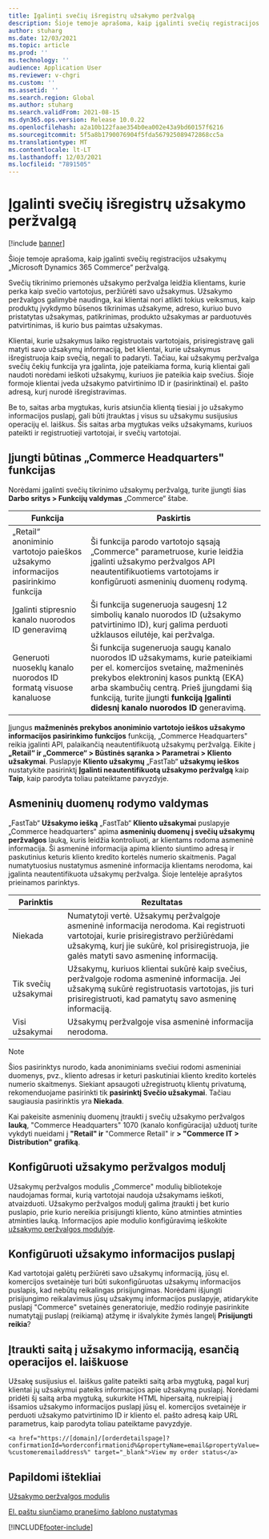 ```yaml
---
title: Įgalinti svečių išregistrų užsakymo peržvalgą
description: Šioje temoje aprašoma, kaip įgalinti svečių registracijos užsakymų „Microsoft Dynamics 365 Commerce“ peržvalgą.
author: stuharg
ms.date: 12/03/2021
ms.topic: article
ms.prod: ''
ms.technology: ''
audience: Application User
ms.reviewer: v-chgri
ms.custom: ''
ms.assetid: ''
ms.search.region: Global
ms.author: stuharg
ms.search.validFrom: 2021-08-15
ms.dyn365.ops.version: Release 10.0.22
ms.openlocfilehash: a2a10b122faae354b0ea002e43a9bd60157f6216
ms.sourcegitcommit: 5f5a8b1790076904f5fda567925089472868cc5a
ms.translationtype: MT
ms.contentlocale: lt-LT
ms.lasthandoff: 12/03/2021
ms.locfileid: "7891505"
---
```

# <a name="enable-order-lookup-for-guest-checkouts"></a>Įgalinti svečių išregistrų užsakymo peržvalgą

[!include [banner](includes/banner.md)]

Šioje temoje aprašoma, kaip įgalinti svečių registracijos užsakymų „Microsoft Dynamics 365 Commerce“ peržvalgą.

Svečių tikrinimo priemonės užsakymo peržvalga leidžia klientams, kurie perka kaip svečio vartotojus, peržiūrėti savo užsakymus. Užsakymo peržvalgos galimybė naudinga, kai klientai nori atlikti tokius veiksmus, kaip produktų įvykdymo būsenos tikrinimas užsakyme, adreso, kuriuo buvo pristatytas užsakymas, patikrinimas, produkto užsakymas ar parduotuvės patvirtinimas, iš kurio bus paimtas užsakymas.

Klientai, kurie užsakymus laiko registruotais vartotojais, prisiregistravę gali matyti savo užsakymų informaciją, bet klientai, kurie užsakymus išregistruoja kaip svečią, negali to padaryti. Tačiau, kai užsakymų peržvalga svečių čekių funkcija yra įgalinta, joje pateikiama forma, kurią klientai gali naudoti norėdami ieškoti užsakymų, kuriuos jie pateikia kaip svečius. Šioje formoje klientai įveda užsakymo patvirtinimo ID ir (pasirinktinai) el. pašto adresą, kurį nurodė išregistravimas.

Be to, saitas arba mygtukas, kuris atsiunčia klientą tiesiai į jo užsakymo informacijos puslapį, gali būti įtrauktas į visus su užsakymu susijusius operacijų el. laiškus. Šis saitas arba mygtukas veiks užsakymams, kuriuos pateikti ir registruotieji vartotojai, ir svečių vartotojai.

## <a name="turn-on-necessary-features-in-commerce-headquarters"></a>Įjungti būtinas „Commerce Headquarters" funkcijas

Norėdami įgalinti svečių tikrinimo užsakymų peržvalgą, turite įjungti šias **Darbo sritys \> Funkcijų valdymas** „Commerce“ štabe.

| Funkcija | Paskirtis |
|---------|---------|
| „Retail“ anoniminio vartotojo paieškos užsakymo informacijos pasirinkimo funkcija | Ši funkcija parodo vartotojo sąsają „Commerce" parametruose, kurie leidžia įgalinti užsakymo peržvalgos API neautentifikuotiems vartotojams ir konfigūruoti asmeninių duomenų rodymą. |
| Įgalinti stipresnio kanalo nuorodos ID generavimą | Ši funkcija sugeneruoja saugesnį 12 simbolių kanalo nuorodos ID (užsakymo patvirtinimo ID), kurį galima perduoti užklausos eilutėje, kai peržvalga. |
| Generuoti nuoseklų kanalo nuorodos ID formatą visuose kanaluose | Ši funkcija sugeneruoja saugų kanalo nuorodos ID užsakymams, kurie pateikiami per el. komercijos svetainę, mažmeninės prekybos elektroninį kasos punktą (EKA) arba skambučių centrą. Prieš įjungdami šią funkciją, turite įjungti **funkciją Įgalinti didesnį kanalo nuorodos ID** generavimą. |

Įjungus **mažmeninės prekybos anoniminio vartotojo ieškos užsakymo informacijos pasirinkimo funkcijos** funkciją, „Commerce Headquarters" reikia įgalinti API, palaikančią neautentifikuotą užsakymų peržvalgą. Eikite į **„Retail“ ir „Commerce“ \> Būstinės sąranka \> Parametrai \> Kliento užsakymai**. Puslapyje **Kliento užsakymų** „FastTab“ **užsakymų ieškos** nustatykite pasirinktį **Įgalinti neautentifikuotą užsakymo peržvalgą** kaip **Taip**, kaip parodyta toliau pateiktame pavyzdyje.

## <a name="manage-the-display-of-personal-data"></a>Asmeninių duomenų rodymo valdymas

„FastTab“ **Užsakymo iešką** „FastTab“ **Kliento užsakymai** puslapyje „Commerce headquarters“ apima **asmeninių duomenų į svečių užsakymų peržvalgos** lauką, kuris leidžia kontroliuoti, ar klientams rodoma asmeninė informacija. Ši asmeninė informacija apima kliento siuntimo adresą ir paskutinius keturis kliento kredito kortelės numerio skaitmenis. Pagal numatytuosius nustatymus asmeninė informacija klientams nerodoma, kai įgalinta neautentifikuota užsakymų peržvalga. Šioje lentelėje aprašytos prieinamos parinktys.

| Parinktis | Rezultatas |
|--------|--------|
| Niekada | Numatytoji vertė. Užsakymų peržvalgoje asmeninė informacija nerodoma. Kai registruoti vartotojai, kurie prisiregistravo peržiūrėdami užsakymą, kurį jie sukūrė, kol prisiregistruoja, jie galės matyti savo asmeninę informaciją. |
| Tik svečių užsakymai | Užsakymų, kuriuos klientai sukūrė kaip svečius, peržvalgoje rodoma asmeninė informacija. Jei užsakymą sukūrė registruotasis vartotojas, jis turi prisiregistruoti, kad pamatytų savo asmeninę informaciją. |
| Visi užsakymai | Užsakymų peržvalgoje visa asmeninė informacija nerodoma. |

> [!NOTE]
> Šios pasirinktys nurodo, kada anoniminiams svečiui rodomi asmeniniai duomenys, pvz., kliento adresas ir keturi paskutiniai kliento kredito kortelės numerio skaitmenys. Siekiant apsaugoti užregistruotų klientų privatumą, rekomenduojame pasirinkti tik **pasirinktį Svečio užsakymai**. Tačiau saugiausia pasirinktis yra **Niekada**.

Kai pakeisite asmeninių duomenų įtraukti į svečių užsakymo peržvalgos **lauką**, "Commerce Headquarters" 1070 (kanalo konfigūracija) užduotį turite vykdyti nueidami į **"Retail" ir** "Commerce Retail" ir **\> "Commerce IT \> Distribution" grafiką**.

## <a name="configure-the-order-lookup-module"></a>Konfigūruoti užsakymo peržvalgos modulį

Užsakymų peržvalgos modulis „Commerce" modulių bibliotekoje naudojamas formai, kurią vartotojai naudoja užsakymams ieškoti, atvaizduoti. Užsakymo peržvalgos modulį galima įtraukti į bet kurio puslapio, prie kurio nereikia prisijungti kliento, kūno atminties atminties atminties lauką. Informacijos apie modulio konfigūravimą ieškokite [užsakymo peržvalgos modulyje](order-lookup-module.md).

## <a name="configure-the-order-details-page"></a>Konfigūruoti užsakymo informacijos puslapį

Kad vartotojai galėtų peržiūrėti savo užsakymų informaciją, jūsų el. komercijos svetainėje turi būti sukonfigūruotas užsakymų informacijos puslapis, kad nebūtų reikalingas prisijungimas. Norėdami išjungti prisijungimo reikalavimus jūsų užsakymų informacijos puslapyje, atidarykite puslapį "Commerce" svetainės generatoriuje, medžio rodinyje pasirinkite numatytąjį puslapį (reikiamą) atžymę ir išvalykite žymės langelį **Prisijungti** **reikia**?

## <a name="add-a-link-to-order-details-in-transactional-emails"></a>Įtraukti saitą į užsakymo informaciją, esančią operacijos el. laiškuose

Užsakę susijusius el. laiškus galite pateikti saitą arba mygtuką, pagal kurį klientai jų užsakymui pateiks informacijos apie užsakymą puslapį. Norėdami pridėti šį saitą arba mygtuką, sukurkite HTML hipersaitą, nukreipiaį į išsamios užsakymo informacijos puslapį jūsų el. komercijos svetainėje ir perduoti užsakymo patvirtinimo ID ir kliento el. pašto adresą kaip URL parametrus, kaip parodyta toliau pateiktame pavyzdyje.

`<a href="https://[domain]/[orderdetailspage]?confirmationId=%orderconfirmationid%&propertyName=email&propertyValue=%customeremailaddress%" target="_blank">View my order status</a>`

## <a name="additional-resources"></a>Papildomi ištekliai

[Užsakymo peržvalgos modulis](order-lookup-module.md)

[El. paštu siunčiamo pranešimo šablono nustatymas](email-notification-profiles.md)

[!INCLUDE[footer-include](../includes/footer-banner.md)]
